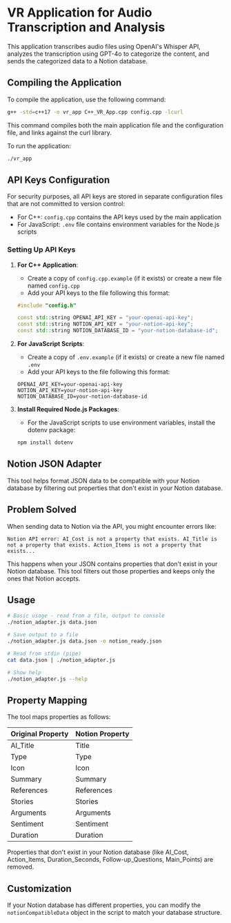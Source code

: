 # VR Application for Audio Transcription and Analysis

This application transcribes audio files using OpenAI's Whisper API, analyzes the transcription using GPT-4o to categorize the content, and sends the categorized data to a Notion database.

## Compiling the Application

To compile the application, use the following command:

```bash
g++ -std=c++17 -o vr_app C++_VR_App.cpp config.cpp -lcurl
```

This command compiles both the main application file and the configuration file, and links against the curl library.

To run the application:

```bash
./vr_app
```

## API Keys Configuration

For security purposes, all API keys are stored in separate configuration files that are not committed to version control:

- For C++: `config.cpp` contains the API keys used by the main application
- For JavaScript: `.env` file contains environment variables for the Node.js scripts

### Setting Up API Keys

1. **For C++ Application**:
   - Create a copy of `config.cpp.example` (if it exists) or create a new file named `config.cpp`
   - Add your API keys to the file following this format:
   ```cpp
   #include "config.h"
   
   const std::string OPENAI_API_KEY = "your-openai-api-key";
   const std::string NOTION_API_KEY = "your-notion-api-key";
   const std::string NOTION_DATABASE_ID = "your-notion-database-id";
   ```

2. **For JavaScript Scripts**:
   - Create a copy of `.env.example` (if it exists) or create a new file named `.env`
   - Add your API keys to the file following this format:
   ```
   OPENAI_API_KEY=your-openai-api-key
   NOTION_API_KEY=your-notion-api-key
   NOTION_DATABASE_ID=your-notion-database-id
   ```

3. **Install Required Node.js Packages**:
   - For the JavaScript scripts to use environment variables, install the dotenv package:
   ```bash
   npm install dotenv
   ```

## Notion JSON Adapter

This tool helps format JSON data to be compatible with your Notion database by filtering out properties that don't exist in your Notion database.

## Problem Solved

When sending data to Notion via the API, you might encounter errors like:

```
Notion API error: AI_Cost is not a property that exists. AI_Title is not a property that exists. Action_Items is not a property that exists...
```

This happens when your JSON contains properties that don't exist in your Notion database. This tool filters out those properties and keeps only the ones that Notion accepts.

## Usage

```bash
# Basic usage - read from a file, output to console
./notion_adapter.js data.json

# Save output to a file
./notion_adapter.js data.json -o notion_ready.json

# Read from stdin (pipe)
cat data.json | ./notion_adapter.js

# Show help
./notion_adapter.js --help
```

## Property Mapping

The tool maps properties as follows:

| Original Property | Notion Property |
|-------------------|----------------|
| AI_Title          | Title          |
| Type              | Type           |
| Icon              | Icon           |
| Summary           | Summary        |
| References        | References     |
| Stories           | Stories        |
| Arguments         | Arguments      |
| Sentiment         | Sentiment      |
| Duration          | Duration       |

Properties that don't exist in your Notion database (like AI_Cost, Action_Items, Duration_Seconds, Follow-up_Questions, Main_Points) are removed.

## Customization

If your Notion database has different properties, you can modify the `notionCompatibleData` object in the script to match your database structure.
